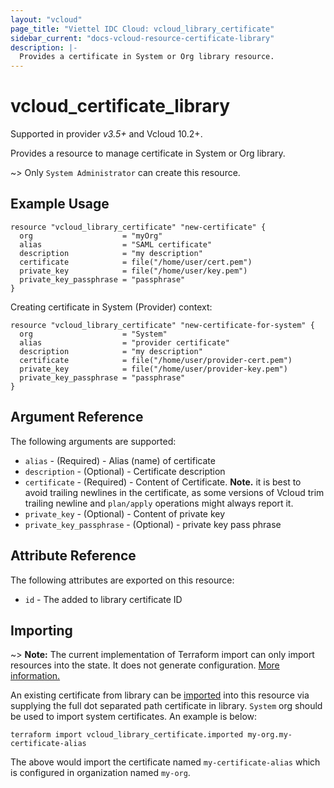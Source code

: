 ```yaml
---
layout: "vcloud"
page_title: "Viettel IDC Cloud: vcloud_library_certificate"
sidebar_current: "docs-vcloud-resource-certificate-library"
description: |-
  Provides a certificate in System or Org library resource.
---
```


# vcloud\_certificate\_library
Supported in provider *v3.5+* and Vcloud 10.2+.

Provides a resource to manage certificate in System or Org library.

~> Only `System Administrator` can create this resource.

## Example Usage

```hcl
resource "vcloud_library_certificate" "new-certificate" {
  org                    = "myOrg"
  alias                  = "SAML certificate"
  description            = "my description"
  certificate            = file("/home/user/cert.pem")
  private_key            = file("/home/user/key.pem")
  private_key_passphrase = "passphrase"
}
```

Creating certificate in System (Provider) context:

```hcl
resource "vcloud_library_certificate" "new-certificate-for-system" {
  org                    = "System"
  alias                  = "provider certificate"
  description            = "my description"
  certificate            = file("/home/user/provider-cert.pem")
  private_key            = file("/home/user/provider-key.pem")
  private_key_passphrase = "passphrase"
}
```

## Argument Reference

The following arguments are supported:

* `alias` - (Required)  - Alias (name) of certificate
* `description` - (Optional)  - Certificate description
* `certificate` - (Required)  - Content of Certificate. **Note.** it is best to avoid trailing
  newlines in the certificate, as some versions of Vcloud trim trailing newline and `plan/apply`
  operations might always report it.  
* `private_key` - (Optional)  - Content of private key
* `private_key_passphrase` - (Optional)  - private key pass phrase 

## Attribute Reference

The following attributes are exported on this resource:

* `id` - The added to library certificate ID

## Importing

~> **Note:** The current implementation of Terraform import can only import resources into the state.
It does not generate configuration. [More information.](https://www.terraform.io/docs/import/)

An existing certificate from library can be [imported][docs-import] into this resource
via supplying the full dot separated path certificate in library. `System` org should be used to import system
certificates. An example is below:

[docs-import]: https://www.terraform.io/docs/import/

```
terraform import vcloud_library_certificate.imported my-org.my-certificate-alias
```

The above would import the certificate named `my-certificate-alias` which is configured in organization named `my-org`.
